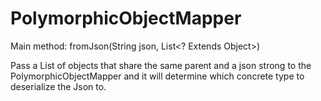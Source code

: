 # PolymorphicObjectMapper
Main method: fromJson(String json, List<? Extends Object>)

Pass a List of objects that share the same parent and a json strong to the PolymorphicObjectMapper and it will determine which concrete type to deserialize the Json to.  
